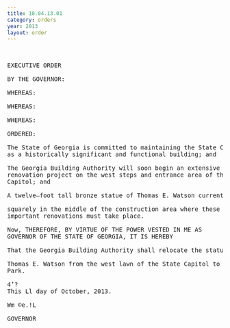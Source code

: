 ```yaml
---
title: 10.04.13.01
category: orders
year: 2013
layout: order
---
```


<pre> 

EXECUTIVE ORDER

BY THE GOVERNOR:

WHEREAS:

WHEREAS:

WHEREAS:

ORDERED:

The State of Georgia is committed to maintaining the State Capitol
as a historically significant and functional building; and

The Georgia Building Authority will soon begin an extensive
renovation project on the west steps and entrance area of the State
Capitol; and

A twelve—foot tall bronze statue of Thomas E. Watson currently sits

squarely in the middle of the construction area where these
important renovations must take place.

Now, THEREFORE, BY VIRTUE OF THE POWER VESTED IN ME AS
GOVERNOR OF THE STATE OF GEORGIA, IT IS HEREBY

That the Georgia Building Authority shall relocate the statue of

Thomas E. Watson from the west lawn of the State Capitol to Plaza
Park.

4’?
This Ll day of October, 2013.

Wm ©e.!L

GOVERNOR

</pre>
